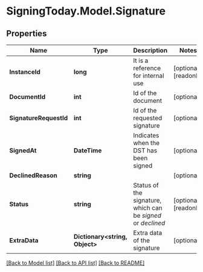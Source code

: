 
# SigningToday.Model.Signature

## Properties

Name | Type | Description | Notes
------------ | ------------- | ------------- | -------------
**InstanceId** | **long** | It is a reference for internal use | [optional] [readonly] 
**DocumentId** | **int** | Id of the document | [optional] 
**SignatureRequestId** | **int** | Id of the requested signature | [optional] 
**SignedAt** | **DateTime** | Indicates when the DST has been signed | [optional] 
**DeclinedReason** | **string** |  | [optional] 
**Status** | **string** | Status of the signature, which can be _signed_ or _declined_ | [optional] [readonly] 
**ExtraData** | **Dictionary&lt;string, Object&gt;** | Extra data of the signature | [optional] 

[[Back to Model list]](../README.md#documentation-for-models)
[[Back to API list]](../README.md#documentation-for-api-endpoints)
[[Back to README]](../README.md)

